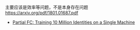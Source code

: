 主要应该是效率等问题，不是本身存在问题 https://arxiv.org/pdf/1801.01687.pdf



- [Partial FC: Training 10 Million Identities on a Single Machine](https://arxiv.org/pdf/2010.05222.pdf)

